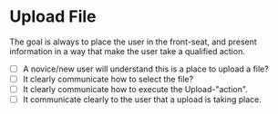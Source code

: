 # Upload File

The goal is always to place the user in the front-seat, and present information in a way that make the user take a qualified action.

- [ ] A novice/new user will understand this is a place to upload a file?
- [ ] It clearly communicate how to select the file?
- [ ] It clearly communicate how to execute the Upload-"action".
- [ ] It communicate clearly to the user that a upload is taking place.
